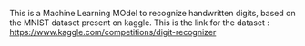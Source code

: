 This is a Machine Learning MOdel to recognize handwritten digits, based on the MNIST dataset present on kaggle. 
This is the link for the dataset : https://www.kaggle.com/competitions/digit-recognizer
